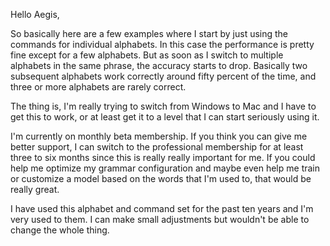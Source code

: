 
Hello Aegis,

So basically here are a few examples where I start by just using the commands for individual alphabets. In this case the performance is pretty fine except for a few alphabets. But as soon as I switch to multiple alphabets in the same phrase, the accuracy starts to drop. Basically two subsequent alphabets work correctly around fifty percent of the time, and three or more alphabets are rarely correct.

The thing is, I'm really trying to switch from Windows to Mac and I have to get this to work, or at least get it to a level that I can start seriously using it.

I'm currently on monthly beta membership. If you think you can give me better support, I can switch to the professional membership for at least three to six months since this is really really important for me. If you could help me optimize my grammar configuration and maybe even help me train or customize a model based on the words that I'm used to, that would be really great.

I have used this alphabet and command set for the past ten years and I'm very used to them. I can make small adjustments but wouldn't be able to change the whole thing.


